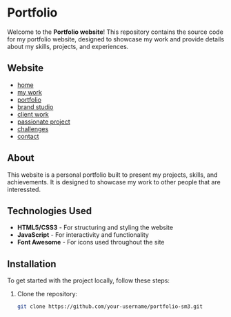 # Portfolio

Welcome to the **Portfolio website**! 
This repository contains the source code for my portfolio website, designed to showcase my work and provide details about my skills, projects, and experiences.

## Website

- [home](https://sanderdehaar.github.io/portfolio-sm3/)
- [my work](https://sanderdehaar.github.io/portfolio-sm3/#hero-work)
- [portfolio](https://sanderdehaar.github.io/portfolio-sm3/work.html?name=portfolio)
- [brand studio](https://sanderdehaar.github.io/portfolio-sm3/work.html?name=brand%20studio)
- [client work](https://sanderdehaar.github.io/portfolio-sm3/work.html?name=customer)
- [passionate project](https://sanderdehaar.github.io/portfolio-sm3/)
- [challenges](https://sanderdehaar.github.io/portfolio-sm3/work.html?name=challenges)
- [contact](https://sanderdehaar.github.io/portfolio-sm3/#hero-contact)

## About

This website is a personal portfolio built to present my projects, skills, and achievements.
It is designed to showcase my work to other people that are interessted.

## Technologies Used

- **HTML5/CSS3** - For structuring and styling the website
- **JavaScript** - For interactivity and functionality
- **Font Awesome** - For icons used throughout the site

## Installation

To get started with the project locally, follow these steps:

1. Clone the repository:
   ```bash
   git clone https://github.com/your-username/portfolio-sm3.git
